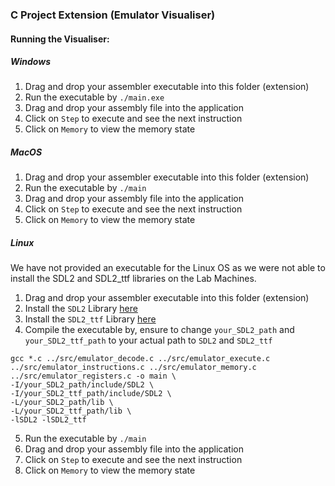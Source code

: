 ### C Project Extension (Emulator Visualiser)

#### Running the Visualiser:

##### Windows
1. Drag and drop your assembler executable into this folder (extension) 
2. Run the executable by `./main.exe`
3. Drag and drop your assembly file into the application
4. Click on `Step` to execute and see the next instruction
5. Click on `Memory` to view the memory state

##### MacOS
1. Drag and drop your assembler executable into this folder (extension)  
2. Run the executable by `./main`
3. Drag and drop your assembly file into the application
4. Click on `Step` to execute and see the next instruction
5. Click on `Memory` to view the memory state

##### Linux
We have not provided an executable for the Linux OS as we were not able to install the SDL2 and SDL2_ttf libraries on the Lab Machines.

1. Drag and drop your assembler executable into this folder (extension) 
2. Install the `SDL2` Library [here](https://www.libsdl.org/)
3. Install the `SDL2_ttf` Library [here](https://www.libsdl.org/projects/SDL_ttf/release/)
4. Compile the executable by, ensure to change `your_SDL2_path` and `your_SDL2_ttf_path` to your actual path to `SDL2` and `SDL2_ttf`
```
gcc *.c ../src/emulator_decode.c ../src/emulator_execute.c ../src/emulator_instructions.c ../src/emulator_memory.c ../src/emulator_registers.c -o main \
-I/your_SDL2_path/include/SDL2 \
-I/your_SDL2_ttf_path/include/SDL2 \
-L/your_SDL2_path/lib \
-L/your_SDL2_ttf_path/lib \
-lSDL2 -lSDL2_ttf
```
5.  Run the executable by `./main`
6. Drag and drop your assembly file into the application
7. Click on `Step` to execute and see the next instruction
8. Click on `Memory` to view the memory state
